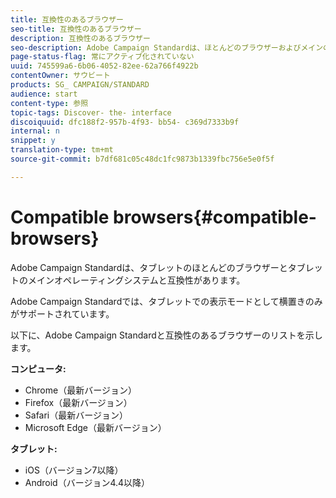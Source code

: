 ```yaml
---
title: 互換性のあるブラウザー
seo-title: 互換性のあるブラウザー
description: 互換性のあるブラウザー
seo-description: Adobe Campaign Standardは、ほとんどのブラウザーおよびメインのオペレーティングシステムと互換性があります。完全なリストを見つけます。
page-status-flag: 常にアクティブ化されていない
uuid: 745599a6-6b06-4052-82ee-62a766f4922b
contentOwner: サウビート
products: SG_ CAMPAIGN/STANDARD
audience: start
content-type: 参照
topic-tags: Discover- the- interface
discoiquuid: dfc188f2-957b-4f93- bb54- c369d7333b9f
internal: n
snippet: y
translation-type: tm+mt
source-git-commit: b7df681c05c48dc1fc9873b1339fbc756e5e0f5f

---
```



# Compatible browsers{#compatible-browsers}

Adobe Campaign Standardは、タブレットのほとんどのブラウザーとタブレットのメインオペレーティングシステムと互換性があります。

Adobe Campaign Standardでは、タブレットでの表示モードとして横置きのみがサポートされています。

以下に、Adobe Campaign Standardと互換性のあるブラウザーのリストを示します。

**コンピュータ:**

* Chrome（最新バージョン）
* Firefox（最新バージョン）
* Safari（最新バージョン）
* Microsoft Edge（最新バージョン）

**タブレット:**

* iOS（バージョン7以降）
* Android（バージョン4.4以降）

